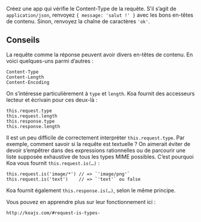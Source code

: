 Créez une app qui vérifie le Content-Type de la requête.  S’il s’agit de
`application/json`, renvoyez `{ message: 'salut !' }` avec les bons en-têtes
de contenu.  Sinon, renvoyez la chaîne de caractères `'ok'`.

## Conseils

La requête comme la réponse peuvent avoir divers en-têtes de contenu.  En voici
quelques-uns parmi d’autres :

```
Content-Type
Content-Length
Content-Encoding
```

On s’intéresse particulièrement à `type` et `length`.  Koa fournit des
accesseurs lecteur et écrivain pour ces deux-là :

```
this.request.type
this.request.length
this.response.type
this.response.length
```

Il est un peu difficile de correctement interpréter `this.request.type`.  Par
exemple, comment savoir si la requête est textuelle ?  On aimerait éviter de
devoir s’empêtrer dans des expressions rationnelles ou de parcourir une liste
supposée exhaustive de tous les types MIME possibles.  C’est pourquoi Koa
vous fournit `this.request.is(…)` :

```
this.request.is('image/*') // => `'image/png'`
this.request.is('text')    // => `'text'` ou false
```

Koa fournit également `this.response.is(…)`, selon le même principe.

Vous pouvez en apprendre plus sur leur fonctionnement ici :

```
http://koajs.com/#request-is-types-
```
